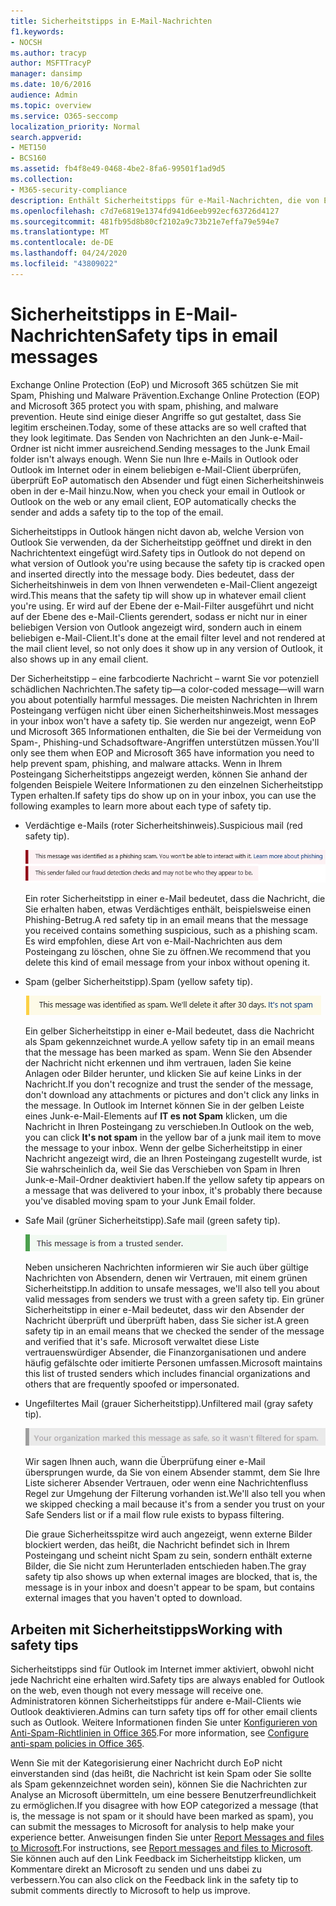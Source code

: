 ```yaml
---
title: Sicherheitstipps in E-Mail-Nachrichten
f1.keywords:
- NOCSH
ms.author: tracyp
author: MSFTTracyP
manager: dansimp
ms.date: 10/6/2016
audience: Admin
ms.topic: overview
ms.service: O365-seccomp
localization_priority: Normal
search.appverid:
- MET150
- BCS160
ms.assetid: fb4f8e49-0468-4be2-8fa6-99501f1ad9d5
ms.collection:
- M365-security-compliance
description: Enthält Sicherheitstipps für e-Mail-Nachrichten, die von EoP und dem Spamfilter gefiltert werden.
ms.openlocfilehash: c7d7e6819e1374fd941d6eeb992ecf63726d4127
ms.sourcegitcommit: 481fb95d8b80cf2102a9c73b21e7effa79e594e7
ms.translationtype: MT
ms.contentlocale: de-DE
ms.lasthandoff: 04/24/2020
ms.locfileid: "43809022"
---
```

# <a name="safety-tips-in-email-messages"></a><span data-ttu-id="77e91-103">Sicherheitstipps in E-Mail-Nachrichten</span><span class="sxs-lookup"><span data-stu-id="77e91-103">Safety tips in email messages</span></span>

<span data-ttu-id="77e91-104">Exchange Online Protection (EoP) und Microsoft 365 schützen Sie mit Spam, Phishing und Malware Prävention.</span><span class="sxs-lookup"><span data-stu-id="77e91-104">Exchange Online Protection (EOP) and Microsoft 365 protect you with spam, phishing, and malware prevention.</span></span> <span data-ttu-id="77e91-105">Heute sind einige dieser Angriffe so gut gestaltet, dass Sie legitim erscheinen.</span><span class="sxs-lookup"><span data-stu-id="77e91-105">Today, some of these attacks are so well crafted that they look legitimate.</span></span> <span data-ttu-id="77e91-106">Das Senden von Nachrichten an den Junk-e-Mail-Ordner ist nicht immer ausreichend.</span><span class="sxs-lookup"><span data-stu-id="77e91-106">Sending messages to the Junk Email folder isn't always enough.</span></span> <span data-ttu-id="77e91-107">Wenn Sie nun Ihre e-Mails in Outlook oder Outlook im Internet oder in einem beliebigen e-Mail-Client überprüfen, überprüft EoP automatisch den Absender und fügt einen Sicherheitshinweis oben in der e-Mail hinzu.</span><span class="sxs-lookup"><span data-stu-id="77e91-107">Now, when you check your email in Outlook or Outlook on the web or any email client, EOP automatically checks the sender and adds a safety tip to the top of the email.</span></span>

<span data-ttu-id="77e91-108">Sicherheitstipps in Outlook hängen nicht davon ab, welche Version von Outlook Sie verwenden, da der Sicherheitstipp geöffnet und direkt in den Nachrichtentext eingefügt wird.</span><span class="sxs-lookup"><span data-stu-id="77e91-108">Safety tips in Outlook do not depend on what version of Outlook you're using because the safety tip is cracked open and inserted directly into the message body.</span></span> <span data-ttu-id="77e91-109">Dies bedeutet, dass der Sicherheitshinweis in dem von Ihnen verwendeten e-Mail-Client angezeigt wird.</span><span class="sxs-lookup"><span data-stu-id="77e91-109">This means that the safety tip will show up in whatever email client you're using.</span></span> <span data-ttu-id="77e91-110">Er wird auf der Ebene der e-Mail-Filter ausgeführt und nicht auf der Ebene des e-Mail-Clients gerendert, sodass er nicht nur in einer beliebigen Version von Outlook angezeigt wird, sondern auch in einem beliebigen e-Mail-Client.</span><span class="sxs-lookup"><span data-stu-id="77e91-110">It's done at the email filter level and not rendered at the mail client level, so not only does it show up in any version of Outlook, it also shows up in any email client.</span></span>

<span data-ttu-id="77e91-111">Der Sicherheitstipp – eine farbcodierte Nachricht – warnt Sie vor potenziell schädlichen Nachrichten.</span><span class="sxs-lookup"><span data-stu-id="77e91-111">The safety tip—a color-coded message—will warn you about potentially harmful messages.</span></span> <span data-ttu-id="77e91-112">Die meisten Nachrichten in Ihrem Posteingang verfügen nicht über einen Sicherheitshinweis.</span><span class="sxs-lookup"><span data-stu-id="77e91-112">Most messages in your inbox won't have a safety tip.</span></span> <span data-ttu-id="77e91-113">Sie werden nur angezeigt, wenn EoP und Microsoft 365 Informationen enthalten, die Sie bei der Vermeidung von Spam-, Phishing-und Schadsoftware-Angriffen unterstützen müssen.</span><span class="sxs-lookup"><span data-stu-id="77e91-113">You'll only see them when EOP and Microsoft 365 have information you need to help prevent spam, phishing, and malware attacks.</span></span> <span data-ttu-id="77e91-114">Wenn in Ihrem Posteingang Sicherheitstipps angezeigt werden, können Sie anhand der folgenden Beispiele Weitere Informationen zu den einzelnen Sicherheitstipp Typen erhalten.</span><span class="sxs-lookup"><span data-stu-id="77e91-114">If safety tips do show up on in your inbox, you can use the following examples to learn more about each type of safety tip.</span></span>

- <span data-ttu-id="77e91-115">Verdächtige e-Mails (roter Sicherheitshinweis).</span><span class="sxs-lookup"><span data-stu-id="77e91-115">Suspicious mail (red safety tip).</span></span>

    ![Screenshot, der einen roten Sicherheitstipp zeigt.](../../media/5078a0be-e556-44a1-b169-09d780d26898.png)

    <span data-ttu-id="77e91-117">Ein roter Sicherheitstipp in einer e-Mail bedeutet, dass die Nachricht, die Sie erhalten haben, etwas Verdächtiges enthält, beispielsweise einen Phishing-Betrug.</span><span class="sxs-lookup"><span data-stu-id="77e91-117">A red safety tip in an email means that the message you received contains something suspicious, such as a phishing scam.</span></span> <span data-ttu-id="77e91-118">Es wird empfohlen, diese Art von e-Mail-Nachrichten aus dem Posteingang zu löschen, ohne Sie zu öffnen.</span><span class="sxs-lookup"><span data-stu-id="77e91-118">We recommend that you delete this kind of email message from your inbox without opening it.</span></span>

- <span data-ttu-id="77e91-119">Spam (gelber Sicherheitstipp).</span><span class="sxs-lookup"><span data-stu-id="77e91-119">Spam (yellow safety tip).</span></span>

    ![Screenshot, der eine gelbe Sicherheitsspitze zeigt.](../../media/793c9265-ea44-48fd-a98f-804fadd4163b.png)

    <span data-ttu-id="77e91-121">Ein gelber Sicherheitstipp in einer e-Mail bedeutet, dass die Nachricht als Spam gekennzeichnet wurde.</span><span class="sxs-lookup"><span data-stu-id="77e91-121">A yellow safety tip in an email means that the message has been marked as spam.</span></span> <span data-ttu-id="77e91-122">Wenn Sie den Absender der Nachricht nicht erkennen und ihm vertrauen, laden Sie keine Anlagen oder Bilder herunter, und klicken Sie auf keine Links in der Nachricht.</span><span class="sxs-lookup"><span data-stu-id="77e91-122">If you don't recognize and trust the sender of the message, don't download any attachments or pictures and don't click any links in the message.</span></span> <span data-ttu-id="77e91-123">In Outlook im Internet können Sie in der gelben Leiste eines Junk-e-Mail-Elements auf **IT es not Spam** klicken, um die Nachricht in Ihren Posteingang zu verschieben.</span><span class="sxs-lookup"><span data-stu-id="77e91-123">In Outlook on the web, you can click **It's not spam** in the yellow bar of a junk mail item to move the message to your inbox.</span></span> <span data-ttu-id="77e91-124">Wenn der gelbe Sicherheitstipp in einer Nachricht angezeigt wird, die an Ihren Posteingang zugestellt wurde, ist Sie wahrscheinlich da, weil Sie das Verschieben von Spam in Ihren Junk-e-Mail-Ordner deaktiviert haben.</span><span class="sxs-lookup"><span data-stu-id="77e91-124">If the yellow safety tip appears on a message that was delivered to your inbox, it's probably there because you've disabled moving spam to your Junk Email folder.</span></span>

- <span data-ttu-id="77e91-125">Safe Mail (grüner Sicherheitstipp).</span><span class="sxs-lookup"><span data-stu-id="77e91-125">Safe mail (green safety tip).</span></span>

    ![Screenshot, der eine grüne Sicherheitsspitze zeigt.](../../media/acbc11d0-f626-4848-9fbf-66eeeda3f803.png)

    <span data-ttu-id="77e91-127">Neben unsicheren Nachrichten informieren wir Sie auch über gültige Nachrichten von Absendern, denen wir Vertrauen, mit einem grünen Sicherheitstipp.</span><span class="sxs-lookup"><span data-stu-id="77e91-127">In addition to unsafe messages, we'll also tell you about valid messages from senders we trust with a green safety tip.</span></span> <span data-ttu-id="77e91-128">Ein grüner Sicherheitstipp in einer e-Mail bedeutet, dass wir den Absender der Nachricht überprüft und überprüft haben, dass Sie sicher ist.</span><span class="sxs-lookup"><span data-stu-id="77e91-128">A green safety tip in an email means that we checked the sender of the message and verified that it's safe.</span></span> <span data-ttu-id="77e91-129">Microsoft verwaltet diese Liste vertrauenswürdiger Absender, die Finanzorganisationen und andere häufig gefälschte oder imitierte Personen umfassen.</span><span class="sxs-lookup"><span data-stu-id="77e91-129">Microsoft maintains this list of trusted senders which includes financial organizations and others that are frequently spoofed or impersonated.</span></span>

- <span data-ttu-id="77e91-130">Ungefiltertes Mail (grauer Sicherheitstipp).</span><span class="sxs-lookup"><span data-stu-id="77e91-130">Unfiltered mail (gray safety tip).</span></span>

    ![Screenshot, der einen grauen Sicherheitstipp zeigt.](../../media/c4d0cf8f-08e9-4c84-beee-1d9e0b022e0a.png)

    <span data-ttu-id="77e91-132">Wir sagen Ihnen auch, wann die Überprüfung einer e-Mail übersprungen wurde, da Sie von einem Absender stammt, dem Sie Ihre Liste sicherer Absender Vertrauen, oder wenn eine Nachrichtenfluss Regel zur Umgehung der Filterung vorhanden ist.</span><span class="sxs-lookup"><span data-stu-id="77e91-132">We'll also tell you when we skipped checking a mail because it's from a sender you trust on your Safe Senders list or if a mail flow rule exists to bypass filtering.</span></span>

    <span data-ttu-id="77e91-133">Die graue Sicherheitsspitze wird auch angezeigt, wenn externe Bilder blockiert werden, das heißt, die Nachricht befindet sich in Ihrem Posteingang und scheint nicht Spam zu sein, sondern enthält externe Bilder, die Sie nicht zum Herunterladen entschieden haben.</span><span class="sxs-lookup"><span data-stu-id="77e91-133">The gray safety tip also shows up when external images are blocked, that is, the message is in your inbox and doesn't appear to be spam, but contains external images that you haven't opted to download.</span></span>
    

## <a name="working-with-safety-tips"></a><span data-ttu-id="77e91-134">Arbeiten mit Sicherheitstipps</span><span class="sxs-lookup"><span data-stu-id="77e91-134">Working with safety tips</span></span>

<span data-ttu-id="77e91-135">Sicherheitstipps sind für Outlook im Internet immer aktiviert, obwohl nicht jede Nachricht eine erhalten wird.</span><span class="sxs-lookup"><span data-stu-id="77e91-135">Safety tips are always enabled for Outlook on the web, even though not every message will receive one.</span></span> <span data-ttu-id="77e91-136">Administratoren können Sicherheitstipps für andere e-Mail-Clients wie Outlook deaktivieren.</span><span class="sxs-lookup"><span data-stu-id="77e91-136">Admins can turn safety tips off for other email clients such as Outlook.</span></span> <span data-ttu-id="77e91-137">Weitere Informationen finden Sie unter [Konfigurieren von Anti-Spam-Richtlinien in Office 365](configure-your-spam-filter-policies.md).</span><span class="sxs-lookup"><span data-stu-id="77e91-137">For more information, see [Configure anti-spam policies in Office 365](configure-your-spam-filter-policies.md).</span></span>

<span data-ttu-id="77e91-138">Wenn Sie mit der Kategorisierung einer Nachricht durch EoP nicht einverstanden sind (das heißt, die Nachricht ist kein Spam oder Sie sollte als Spam gekennzeichnet worden sein), können Sie die Nachrichten zur Analyse an Microsoft übermitteln, um eine bessere Benutzerfreundlichkeit zu ermöglichen.</span><span class="sxs-lookup"><span data-stu-id="77e91-138">If you disagree with how EOP categorized a message (that is, the message is not spam or it should have been marked as spam), you can submit the messages to Microsoft for analysis to help make your experience better.</span></span> <span data-ttu-id="77e91-139">Anweisungen finden Sie unter [Report Messages and files to Microsoft](report-junk-email-messages-to-microsoft.md).</span><span class="sxs-lookup"><span data-stu-id="77e91-139">For instructions, see [Report messages and files to Microsoft](report-junk-email-messages-to-microsoft.md).</span></span> <span data-ttu-id="77e91-140">Sie können auch auf den Link Feedback im Sicherheitstipp klicken, um Kommentare direkt an Microsoft zu senden und uns dabei zu verbessern.</span><span class="sxs-lookup"><span data-stu-id="77e91-140">You can also click on the Feedback link in the safety tip to submit comments directly to Microsoft to help us improve.</span></span>
